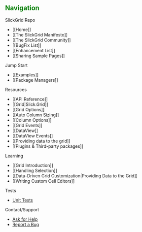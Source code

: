 ## <font color="green">Navigation</font>

SlickGrid Repo
* [[Home]]
* [[The SlickGrid Manifesto]]
* [[The SlickGrid Community]]
* [[BugFix List]]
* [[Enhancement List]]
* [[Sharing Sample Pages]]

Jump Start
* [[Examples]]
* [[Package Managers]]

Resources
* [[API Reference]]
* [[Grid|Slick.Grid]]
* [[Grid Options]]
* [[Auto Column Sizing]]
* [[Column Options]]
* [[Grid Events]]
* [[DataView]]
* [[DataView Events]]
* [[Providing data to the grid]]
* [[Plugins & Third-party packages]]

Learning
* [[Grid Introduction]]
* [[Handling Selection]]
* [[Data-Driven Grid Customization|Providing Data to the Grid]]
* [[Writing Custom Cell Editors]]

Tests
* [Unit Tests](http://6pac.github.com/SlickGrid/tests/index.html)

Contact/Support
* [Ask for Help](http://stackoverflow.com/questions/tagged/slickgrid)
* [Report a Bug](https://github.com/6pac/SlickGrid/issues)
